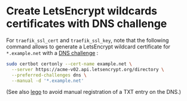 # Create LetsEncrypt wildcards certificates with DNS challenge

For `traefik_ssl_cert` and `traefik_ssl_key`, note that the following command allows to generate a LetsEncrypt wildcard certificate for `*.example.net` with a [DNS challenge](https://letsencrypt.org/docs/challenge-types/#dns-01-challenge) :

```bash
sudo certbot certonly --cert-name example.net \
  --server https://acme-v02.api.letsencrypt.org/directory \
  --preferred-challenges dns \
  --manual -d '*.example.net'
```

(See also [lego](https://go-acme.github.io/lego/) to avoid manual registration of a TXT entry on the DNS.)

